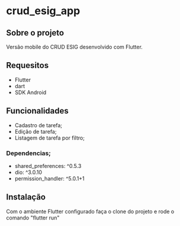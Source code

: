 # crud_esig_app

## Sobre o projeto

Versão mobile do CRUD ESIG desenvolvido com Flutter.

## Requesitos

- Flutter
- dart
- SDK Android

## Funcionalidades

- Cadastro de tarefa;
- Edição de tarefa;
- Listagem de tarefa por filtro;

### Dependencias;

- shared_preferences: ^0.5.3
- dio: ^3.0.10
- permission_handler: ^5.0.1+1

## Instalação

Com o ambiente Flutter configurado faça o clone do projeto e rode o comando "flutter run"
